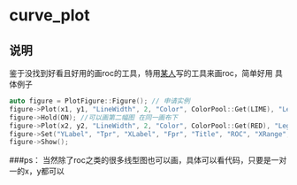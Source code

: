 # curve_plot
## 说明
鉴于没找到好看且好用的画roc的工具，特用[某人](https://github.com/zjysnow/ChaosLab)写的工具来画roc，简单好用
具体例子
```cpp
auto figure = PlotFigure::Figure(); // 申请实例
figure->Plot(x1, y1, "LineWidth", 2, "Color", ColorPool::Get(LIME), "Legend", "STEM"); // 画 第一个
figure->Hold(ON); //可以画第二幅图 在同一画布下
figure->Plot(x2, y2, "LineWidth", 2, "Color", ColorPool::Get(RED), "Legend", "DREAM");  // 画第二个图
figure->Set("YLabel", "Tpr", "XLabel", "Fpr", "Title", "ROC", "XRange", cv::Vec2f(0, max_xrange));
figure->Show();    
```
###ps： 当然除了roc之类的很多线型图也可以画，具体可以看代码，只要是一对一的x，y都可以